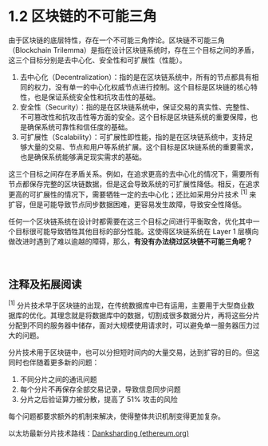 # 1.2 区块链的不可能三角

<ImpossibleTriangle/>

由于区块链的底层特性，存在一个不可能三角悖论。区块链不可能三角（Blockchain Trilemma）是指在设计区块链系统时，存在三个目标之间的矛盾，这三个目标分别是去中心化、安全性和可扩展性（性能）。

1. 去中心化（Decentralization）：指的是在区块链系统中，所有的节点都具有相同的权力，没有单一的中心化权威节点进行控制。这个目标是区块链的核心特性，也是保证系统安全性和抗攻击性的基础。
2. 安全性（Security）：指的是在区块链系统中，保证交易的真实性、完整性、不可篡改性和抗攻击性等方面的安全。这个目标是区块链系统的重要保障，也是确保系统可靠性和信任度的基础。
3. 可扩展性（Scalability）：可扩展性即性能，指的是在区块链系统中，支持足够大量的交易、节点和用户等系统扩展。这个目标是区块链系统的重要需求，也是确保系统能够满足现实需求的基础。

这三个目标之间存在矛盾关系。例如，在追求更高的去中心化的情况下，需要所有节点都保存完整的区块链数据，但是这会导致系统的可扩展性降低。相反，在追求更高的可扩展性的情况下，需要牺牲一定的去中心化；还比如采用分片技术 <sup>[1]</sup> 来扩容，但是可能导致节点同步数据困难，更容易发生故障，导致安全性降低。

任何一个区块链系统在设计时都需要在这三个目标之间进行平衡取舍，优化其中一个目标很可能导致牺牲其他目标的部分性能。这使得区块链系统在 Layer 1 层横向做改进时遇到了难以逾越的障碍，那么，**有没有办法绕过区块链不可能三角呢？**

&nbsp;

## 注释及拓展阅读

<sup>[1]</sup> 分片技术早于区块链的出现，在传统数据库中已有运用，主要用于大型商业数据库的优化。其理念就是将数据库中的数据，切割成很多数据分片，再将这些分片分配到不同的服务器中储存，面对大规模使用请求时，可以避免单一服务器压力过大的问题。

分片技术用于区块链中，也可以分担短时间内的大量交易，达到扩容的目的。但这同时也伴随着更多新的问题：

1. 不同分片之间的通讯问题
2. 每个分片不再保存全部交易记录，导致信息同步问题
3. 分片之后验证算力被分散，提高了 51% 攻击的风险

每个问题都要求额外的机制来解决，使得整体共识机制变得更加复杂。

以太坊最新分片技术路线：[Danksharding (ethereum.org)](https://ethereum.org/en/roadmap/danksharding/)

<GithubAvatar owner='lxdao-official' repo='myfirstlayer2-frontend' path='mdx/zh/1.2-impossibility-triangle.md' />

<EditChapter url='https://github.com/lxdao-official/myfirstlayer2-frontend/blob/main/mdx/zh/1.2-impossibility-triangle.md' />
